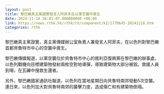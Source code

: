 ```yaml
---
layout: post
title: 黎巴嫩真主黨證實發言人阿菲夫在以軍空襲中喪生
date: 2024-11-18 10:01:07.000000000 +08:00
link: https://news.rthk.hk/rthk/ch/component/k2/1779645-20241118.htm
categories: rthk
---
```


黎巴嫩真主黨證實，真主黨傳媒辦公室負責人兼發言人阿菲夫，在以色列對黎巴嫩首都貝魯特市中心的空襲中喪生。

黎巴嫩傳媒報道，以軍空襲位於貝魯特市中心的敘利亞復興黨在黎巴嫩的辦事處，以色列戰機向目標建築物發射兩枚空對地導彈，導致建築物大部分被毀。救援人員到場，在瓦礫中搜救生還者。

另外，黎巴嫩國家通訊社報道，以色列在當地星期日向貝魯特南郊發動5次空襲。連日來，以色列加大對貝魯特南郊的襲擊力度，造成傷亡和有建築物倒塌。
